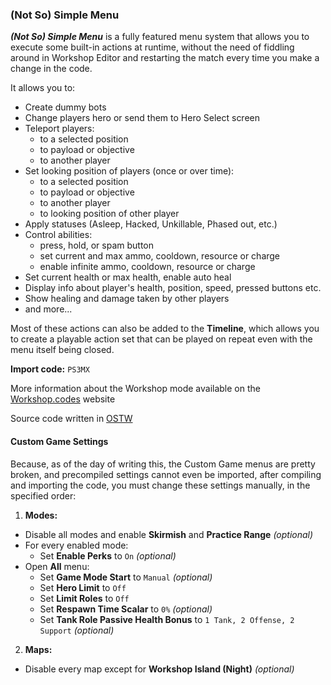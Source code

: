 ### (Not So) Simple Menu

**_(Not So) Simple Menu_** is a fully featured menu system that allows you to execute some built-in actions at runtime, without the need of fiddling around in Workshop Editor and restarting the match every time you make a change in the code.

It allows you to:

- Create dummy bots
- Change players hero or send them to Hero Select screen
- Teleport players:
  - to a selected position
  - to payload or objective
  - to another player
- Set looking position of players (once or over time):
  - to a selected position
  - to payload or objective
  - to another player
  - to looking position of other player
- Apply statuses (Asleep, Hacked, Unkillable, Phased out, etc.)
- Control abilities:
  - press, hold, or spam button
  - set current and max ammo, cooldown, resource or charge
  - enable infinite ammo, cooldown, resource or charge
- Set current health or max health, enable auto heal
- Display info about player's health, position, speed, pressed buttons etc.
- Show healing and damage taken by other players
- and more...

Most of these actions can also be added to the **Timeline**, which allows you to create a playable action set that can be played on repeat even with the menu itself being closed.

**Import code:** `PS3MX`

More information about the Workshop mode available on the [Workshop.codes](https://workshop.codes/not-so-simple-menu/) website

Source code written in [OSTW](https://github.com/ItsDeltin/Overwatch-Script-To-Workshop)

#### Custom Game Settings

Because, as of the day of writing this, the Custom Game menus are pretty broken, and precompiled settings cannot even be imported, after compiling and importing the code, you must change these settings manually, in the specified order:

1. **Modes:**

- Disable all modes and enable **Skirmish** and **Practice Range** _(optional)_
- For every enabled mode:
  - Set **Enable Perks** to `On` _(optional)_
- Open **All** menu:
  - Set **Game Mode Start** to `Manual` _(optional)_
  - Set **Hero Limit** to `Off`
  - Set **Limit Roles** to `Off`
  - Set **Respawn Time Scalar** to `0%` _(optional)_
  - Set **Tank Role Passive Health Bonus** to `1 Tank, 2 Offense, 2 Support` _(optional)_

2. **Maps:**

- Disable every map except for **Workshop Island (Night)** _(optional)_
